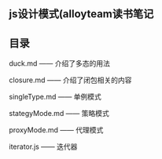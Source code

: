 ## js设计模式(alloyteam读书笔记

## 目录

duck.md —— 介绍了多态的用法

closure.md —— 介绍了闭包相关的内容

singleType.md —— 单例模式

stategyMode.md —— 策略模式

proxyMode.md —— 代理模式

iterator.js —— 迭代器

